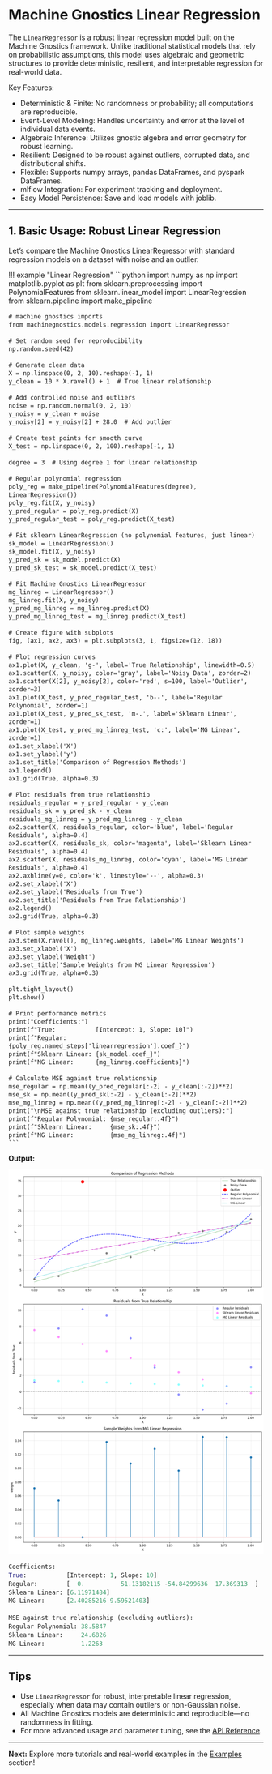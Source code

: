 # Machine Gnostics Linear Regression

The `LinearRegressor` is a robust linear regression model built on the Machine Gnostics framework. Unlike traditional statistical models that rely on probabilistic assumptions, this model uses algebraic and geometric structures to provide deterministic, resilient, and interpretable regression for real-world data.

Key Features:

- Deterministic & Finite: No randomness or probability; all computations are reproducible.
- Event-Level Modeling: Handles uncertainty and error at the level of individual data events.
- Algebraic Inference: Utilizes gnostic algebra and error geometry for robust learning.
- Resilient: Designed to be robust against outliers, corrupted data, and distributional shifts.
- Flexible: Supports numpy arrays, pandas DataFrames, and pyspark DataFrames.
- mlflow Integration: For experiment tracking and deployment.
- Easy Model Persistence: Save and load models with joblib.

---

## 1. Basic Usage: Robust Linear Regression

Let’s compare the Machine Gnostics LinearRegressor with standard regression models on a dataset with noise and an outlier.

!!! example "Linear Regression"
	```python
    import numpy as np
    import matplotlib.pyplot as plt
    from sklearn.preprocessing import PolynomialFeatures
    from sklearn.linear_model import LinearRegression
    from sklearn.pipeline import make_pipeline

    # machine gnostics imports
    from machinegnostics.models.regression import LinearRegressor

    # Set random seed for reproducibility
    np.random.seed(42)

    # Generate clean data
    X = np.linspace(0, 2, 10).reshape(-1, 1)
    y_clean = 10 * X.ravel() + 1  # True linear relationship

    # Add controlled noise and outliers
    noise = np.random.normal(0, 2, 10)
    y_noisy = y_clean + noise
    y_noisy[2] = y_noisy[2] + 28.0  # Add outlier

    # Create test points for smooth curve
    X_test = np.linspace(0, 2, 100).reshape(-1, 1)

    degree = 3  # Using degree 1 for linear relationship

    # Regular polynomial regression
    poly_reg = make_pipeline(PolynomialFeatures(degree), LinearRegression())
    poly_reg.fit(X, y_noisy)
    y_pred_regular = poly_reg.predict(X)
    y_pred_regular_test = poly_reg.predict(X_test)

    # Fit sklearn LinearRegression (no polynomial features, just linear)
    sk_model = LinearRegression()
    sk_model.fit(X, y_noisy)
    y_pred_sk = sk_model.predict(X)
    y_pred_sk_test = sk_model.predict(X_test)

    # Fit Machine Gnostics LinearRegressor
    mg_linreg = LinearRegressor()
    mg_linreg.fit(X, y_noisy)
    y_pred_mg_linreg = mg_linreg.predict(X)
    y_pred_mg_linreg_test = mg_linreg.predict(X_test)

    # Create figure with subplots
    fig, (ax1, ax2, ax3) = plt.subplots(3, 1, figsize=(12, 18))

    # Plot regression curves
    ax1.plot(X, y_clean, 'g-', label='True Relationship', linewidth=0.5)
    ax1.scatter(X, y_noisy, color='gray', label='Noisy Data', zorder=2)
    ax1.scatter(X[2], y_noisy[2], color='red', s=100, label='Outlier', zorder=3)
    ax1.plot(X_test, y_pred_regular_test, 'b--', label='Regular Polynomial', zorder=1)
    ax1.plot(X_test, y_pred_sk_test, 'm-.', label='Sklearn Linear', zorder=1)
    ax1.plot(X_test, y_pred_mg_linreg_test, 'c:', label='MG Linear', zorder=1)
    ax1.set_xlabel('X')
    ax1.set_ylabel('y')
    ax1.set_title('Comparison of Regression Methods')
    ax1.legend()
    ax1.grid(True, alpha=0.3)

    # Plot residuals from true relationship
    residuals_regular = y_pred_regular - y_clean
    residuals_sk = y_pred_sk - y_clean
    residuals_mg_linreg = y_pred_mg_linreg - y_clean
    ax2.scatter(X, residuals_regular, color='blue', label='Regular Residuals', alpha=0.4)
    ax2.scatter(X, residuals_sk, color='magenta', label='Sklearn Linear Residuals', alpha=0.4)
    ax2.scatter(X, residuals_mg_linreg, color='cyan', label='MG Linear Residuals', alpha=0.4)
    ax2.axhline(y=0, color='k', linestyle='--', alpha=0.3)
    ax2.set_xlabel('X')
    ax2.set_ylabel('Residuals from True')
    ax2.set_title('Residuals from True Relationship')
    ax2.legend()
    ax2.grid(True, alpha=0.3)

    # Plot sample weights
    ax3.stem(X.ravel(), mg_linreg.weights, label='MG Linear Weights')
    ax3.set_xlabel('X')
    ax3.set_ylabel('Weight')
    ax3.set_title('Sample Weights from MG Linear Regression')
    ax3.grid(True, alpha=0.3)

    plt.tight_layout()
    plt.show()

    # Print performance metrics
    print("Coefficients:")
    print(f"True:           [Intercept: 1, Slope: 10]")
    print(f"Regular:        {poly_reg.named_steps['linearregression'].coef_}")
    print(f"Sklearn Linear: {sk_model.coef_}")
    print(f"MG Linear:      {mg_linreg.coefficients}")

    # Calculate MSE against true relationship
    mse_regular = np.mean((y_pred_regular[:-2] - y_clean[:-2])**2)
    mse_sk = np.mean((y_pred_sk[:-2] - y_clean[:-2])**2)
    mse_mg_linreg = np.mean((y_pred_mg_linreg[:-2] - y_clean[:-2])**2)
    print("\nMSE against true relationship (excluding outliers):")
    print(f"Regular Polynomial: {mse_regular:.4f}")
    print(f"Sklearn Linear:     {mse_sk:.4f}")
    print(f"MG Linear:          {mse_mg_linreg:.4f}")
	```

**Output:**

![1758905901030](image/ml_lr_1/1758905901030.png)

```python
Coefficients:
True:           [Intercept: 1, Slope: 10]
Regular:        [  0.          51.13182115 -54.84299636  17.369313  ]
Sklearn Linear: [6.11971484]
MG Linear:      [2.40285216 9.59521403]

MSE against true relationship (excluding outliers):
Regular Polynomial: 38.5847
Sklearn Linear:     24.6826
MG Linear:          1.2263
```

---

## Tips

- Use `LinearRegressor` for robust, interpretable linear regression, especially when data may contain outliers or non-Gaussian noise.
- All Machine Gnostics models are deterministic and reproducible—no randomness in fitting.
- For more advanced usage and parameter tuning, see the [API Reference](../models/ml_models.md).

---

**Next:**
Explore more tutorials and real-world examples in the [Examples](examples.md) section!
